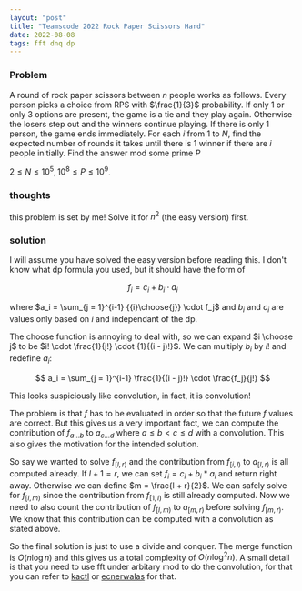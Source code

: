 ```yaml
---
layout: "post"
title: "Teamscode 2022 Rock Paper Scissors Hard"
date: 2022-08-08
tags: fft dnq dp 
---
```


### Problem

A round of rock paper scissors between $n$ people works as follows. Every person picks a choice from RPS with $\frac{1}{3}$ probability. If only $1$ or only $3$ options are present, the game is a tie and they play again. Otherwise the losers step out and the winners continue playing. If there is only $1$ person, the game ends immediately. For each $i$ from $1$ to $N$, find the expected number of rounds it takes until there is $1$ winner if there are $i$ people initially. Find the answer mod some prime $P$

$2 \leq N \leq 10^5, 10^8 \leq P \leq 10^9$. 

### thoughts

this problem is set by me! Solve it for $n^2$ (the easy version) first.


### solution

I will assume you have solved the easy version before reading this. I don't know what dp formula you used, but it should have the form of

$$
f_i = c_i + b_i \cdot a_i
$$

where $a_i = \sum_{j = 1}^{i-1} {{i}\choose{j}} \cdot f_j$ and $b_i$ and $c_i$ are values only based on $i$ and independant of the dp.

The choose function is annoying to deal with, so we can expand $i \choose j$ to be $i! \cdot \frac{1}{j!} \cdot {1}{(i - j)!}$. We can multiply $b_i$ by $i!$ and redefine $a_i$:

$$
a_i = \sum_{j = 1}^{i-1} \frac{1}{(i - j)!} \cdot \frac{f_j}{j!}
$$

This looks suspiciously like convolution, in fact, it is convolution! 

The problem is that $f$ has to be evaluated in order so that the future $f$ values are correct. But this gives us a very important fact, we can compute the contribution of $f_{a \dots b}$ to $a_{c \dots d}$ where $a \leq b < c \leq d$ with a convolution. This also gives the motivation for the intended solution.

So say we wanted to solve $f_{[l, r)}$ and the contribution from $f_{[i, l)}$ to $a_{[l, r)}$ is all computed already. If $l + 1 = r$, we can set $f_i = c_i + b_i * a_i$ and return right away. Otherwise we can define $m = \frac{l + r}{2}$. We can safely solve for $f_{[l, m)}$ since the contribution from $f_{[1, l)}$ is still already computed. Now we need to also count the contribution of $f_{[l, m)}$ to $a_{[m, r)}$ before solving $f_{[m, r)}$. We know that this contribution can be computed with a convolution as stated above.

So the final solution is just to use a divide and conquer. The merge function is $O(n \log n)$ and this gives us a total complexity of $O(n \log^2 n)$. A small detail is that you need to use fft under arbitary mod to do the convolution, for that you can refer to [kactl](https://github.com/kth-competitive-programming/kactl/blob/main/content/numerical/FastFourierTransformMod.h) or [ecnerwalas](https://github.com/ecnerwala/cp-book/blob/master/src/fft.hpp) for that.